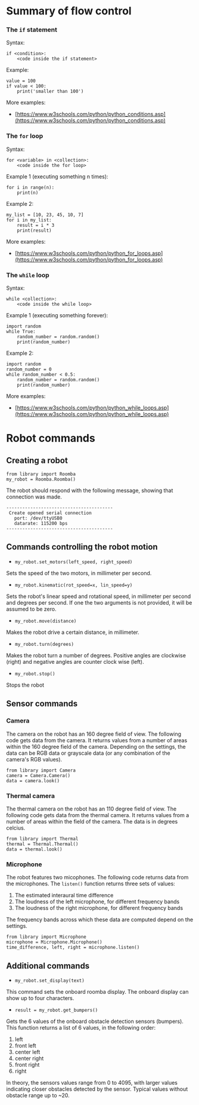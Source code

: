 # Summary of flow control

### The `if` statement

Syntax: 

```
if <condition>:
	<code inside the if statement>
```

Example:

```
value = 100
if value < 100:
	print('smaller than 100')
```

More examples:

+ [https://www.w3schools.com/python/python_conditions.asp](https://www.w3schools.com/python/python_conditions.asp)

### The `for` loop

Syntax: 

```
for <variable> in <collection>:
	<code inside the for loop>
```

Example  1 (executing something n times):

```
for i in range(n):
	print(n)
```

Example 2:

```
my_list = [10, 23, 45, 10, 7]
for i in my_list:
	result = i * 3
	print(result)
```

More examples:

+ [https://www.w3schools.com/python/python_for_loops.asp](https://www.w3schools.com/python/python_for_loops.asp)

### The `while` loop

Syntax: 

```
while <collection>:
	<code inside the while loop>
```

Example  1 (executing something forever):

```
import random
while True:
	random_number = random.random()
	print(random_number)
```

Example  2:

```
import random
random_number = 0
while random_number < 0.5:
	random_number = random.random()
	print(random_number)
```

More examples:

+ [https://www.w3schools.com/python/python_while_loops.asp](https://www.w3schools.com/python/python_while_loops.asp)

# Robot commands

## Creating a robot

```angular2html
from library import Roomba
my_robot = Roomba.Roomba()
```

The robot should respond with the following message, showing that connection was made.

```angular2html
----------------------------------------
 Create opened serial connection
   port: /dev/ttyUSB0
   datarate: 115200 bps
----------------------------------------
```

## Commands controlling the robot motion

+ `my_robot.set_motors(left_speed, right_speed)`

Sets the speed of the two motors, in millimeter per second.

+ `my_robot.kinematic(rot_speed=x, lin_speed=y)`

Sets the robot's linear speed and rotational speed, in millimeter per second and degrees per second. If one the two arguments is not provided, it will be assumed to be zero.

+ `my_robot.move(distance)` 

Makes the robot drive a certain distance, in millimeter.

+ `my_robot.turn(degrees)`

Makes the robot turn a number of degrees. Positive angles are clockwise (right) and negative angles are counter clock wise (left).

+ `my_robot.stop()`

Stops the robot

## Sensor commands

### Camera

The camera on the robot has an 160 degree field of view. The following code gets data from the camera. It returns values from a number of areas within the 160 degree field of the camera. Depending on the settings, the data can be RGB data or grayscale data (or any combination of the camera's RGB values).

```
from library import Camera
camera = Camera.Camera()
data = camera.look()
```

### Thermal camera

The thermal camera on the robot has an 110 degree field of view. The following code gets data from the thermal camera. It returns values from a number of areas within the field of the camera. The data is in degrees celcius.

```
from library import Thermal
thermal = Thermal.Thermal()
data = thermal.look()
```

### Microphone

The robot features two micophones. The following code returns data from the microphones. The `listen()` function returns three sets of values:

1. The estimated interaural time difference
2. The loudness of the left microphone, for different frequency bands
3. The loudness of the right microphone, for different frequency bands

The frequency bands across which these data are computed depend on the settings.

```
from library import Microphone
microphone = Microphone.Microphone()
time_difference, left, right = microphone.listen()
```

## Additional commands

+ `my_robot.set_display(text)`

This command sets the onboard roomba display. The onboard display can show up to four characters.

+ `result = my_robot.get_bumpers()`

Gets the 6 values of the onboard obstacle detection sensors (bumpers). This function returns a list of 6 values, in the following order:

1. left
2. front left
3. center left
4. center right
5. front right
6. right

In theory, the sensors values range from 0 to 4095, with larger values indicating closer obstacles detected by the sensor. Typical values without obstacle range up to ~20.



